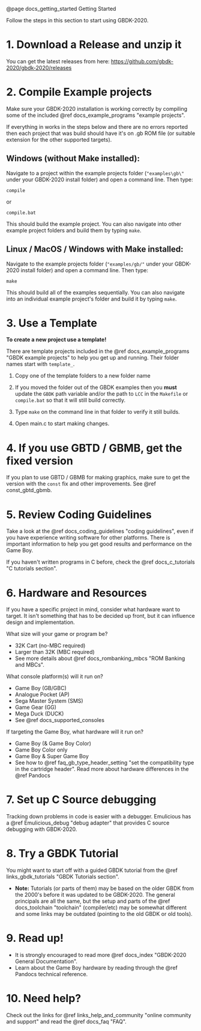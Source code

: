 @page docs_getting_started Getting Started


Follow the steps in this section to start using GBDK-2020.

# 1. Download a Release and unzip it
You can get the latest releases from here: https://github.com/gbdk-2020/gbdk-2020/releases


# 2. Compile Example projects
Make sure your GBDK-2020 installation is working correctly by compiling some of the included @ref docs_example_programs "example projects".

If everything in works in the steps below and there are no errors reported then each project that was build should have it's on .gb ROM file (or suitable extension for the other supported targets).

## Windows (without Make installed):
Navigate to a project within the example projects folder (`"examples\gb\"` under your GBDK-2020 install folder) and open a command line. Then type:

    compile

or

    compile.bat

This should build the example project. You can also navigate into other example project folders and build them by typing `make`.


## Linux / MacOS / Windows with Make installed:
Navigate to the example projects folder (`"examples/gb/"` under your GBDK-2020 install folder) and open a command line. Then type:

    make

This should build all of the examples sequentially. You can also navigate into an individual example project's folder and build it by typing `make`.


# 3. Use a Template
__To create a new project use a template!__ 

There are template projects included in the @ref docs_example_programs "GBDK example projects" to help you get up and running. Their folder names start with `template_`.

1. Copy one of the template folders to a new folder name

2. If you moved the folder out of the GBDK examples then you __must__ update the `GBDK` path variable and/or the path to `LCC` in the `Makefile` or `compile.bat` so that it will still build correctly.

3. Type `make` on the command line in that folder to verify it still builds.

4. Open main.c to start making changes.


# 4. If you use GBTD / GBMB, get the fixed version
If you plan to use GBTD / GBMB for making graphics, make sure to get the version with the `const` fix and other improvements. See @ref const_gbtd_gbmb.


# 5. Review Coding Guidelines
Take a look at the @ref docs_coding_guidelines "coding guidelines", even if you have experience writing software for other platforms. There is important information to help you get good results and performance on the Game Boy.

If you haven't written programs in C before, check the @ref docs_c_tutorials "C tutorials section".


# 6. Hardware and Resources
If you have a specific project in mind, consider what hardware want to target. It isn't something that has to be decided up front, but it can influence design and implementation.

What size will your game or program be?
  - 32K Cart (no-MBC required)
  - Larger than 32K (MBC required)
  - See more details about @ref docs_rombanking_mbcs "ROM Banking and MBCs".

What console platform(s) will it run on?
  - Game Boy (GB/GBC)
  - Analogue Pocket (AP)
  - Sega Master System (SMS)
  - Game Gear (GG)
  - Mega Duck (DUCK)
  - See @ref docs_supported_consoles

If targeting the Game Boy, what hardware will it run on?
  - Game Boy (& Game Boy Color)
  - Game Boy Color only
  - Game Boy & Super Game Boy
  - See how to @ref faq_gb_type_header_setting "set the compatibility type in the cartridge header". Read more about hardware differences in the @ref Pandocs


# 7. Set up C Source debugging
Tracking down problems in code is easier with a debugger. Emulicious has a @ref Emulicious_debug "debug adapter" that provides C source debugging with GBDK-2020.


# 8. Try a GBDK Tutorial
You might want to start off with a guided GBDK tutorial from the @ref links_gbdk_tutorials "GBDK Tutorials section".

  - __Note:__ Tutorials (or parts of them) may be based on the older GBDK from the 2000's before it was updated to be GBDK-2020. The general principals are all the same, but the setup and parts of the @ref docs_toolchain "toolchain" (compiler/etc) may be somewhat different and some links may be outdated (pointing to the old GBDK or old tools).


# 9. Read up!
- It is strongly encouraged to read more @ref docs_index "GBDK-2020 General Documentation".
- Learn about the Game Boy hardware by reading through the @ref Pandocs technical reference.


# 10. Need help?
Check out the links for @ref links_help_and_community "online community and support" and read the @ref docs_faq "FAQ".

